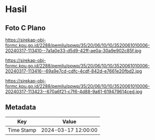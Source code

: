 # Hasil

## Foto C Plano

https://sirekap-obj-formc.kpu.go.id/2288/pemilu/ppwp/35/20/06/10/10/3520061010006-20240317-113410--7a1a0e33-d5d9-42ff-ae0a-30a9e902c85f.jpg

https://sirekap-obj-formc.kpu.go.id/2288/pemilu/ppwp/35/20/06/10/10/3520061010006-20240317-113416--69a9e7cd-cdfc-4cdf-842d-e7661e20fbd2.jpg

https://sirekap-obj-formc.kpu.go.id/2288/pemilu/ppwp/35/20/06/10/10/3520061010006-20240317-113423--670a6f21-c7f6-4d88-9a61-619479614ced.jpg


## Metadata

| Key        | Value               |
| ---------- | ------------------- |
| Time Stamp | 2024-03-17 12:00:00 |



